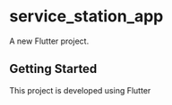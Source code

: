# service_station_app

A new Flutter project.

## Getting Started

This project is developed using Flutter 
